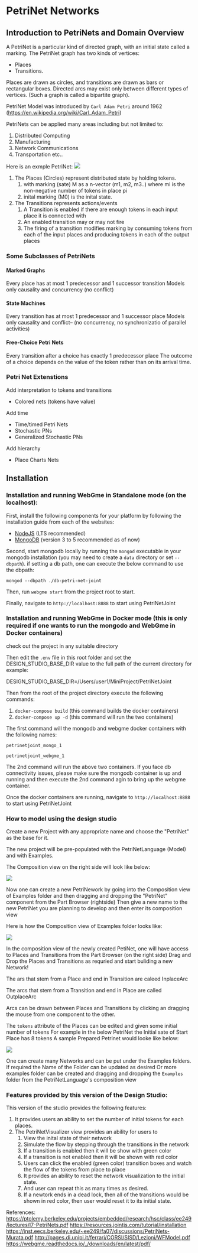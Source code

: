 # PetriNet Networks

## Introduction to PetriNets and Domain Overview
A PetriNet is a particular kind of directed graph, with an initial state called a marking. 
The PetriNet graph has two kinds of vertices:
- Places 
- Transitions.
 
Places are drawn as circles, and transitions are drawn as bars or rectangular boxes.
Directed arcs may exist only between different types of vertices. (Such a graph is called a bipartite
graph).

PetriNet Model was introduced by `Carl Adam Petri` around 1962 (https://en.wikipedia.org/wiki/Carl_Adam_Petri)

PetriNets can be applied many areas including but not limited to:
1. Distributed Computing
2. Manufacturing
3. Network Communications
4. Transportation etc..

Here is an exmple PetriNet:
![](docs/images/example-petrinet-graph.png)

 
1. The Places (Circles) represent distributed state by holding tokens.
   1. with marking (sate) M as a n-vector (m1, m2, m3..) where mi is the non-negative number of tokens in place pi
   2. inital marking (M0) is the inital state.
2. The Transitions represents actions/events 
   1. A Transition is enabled if there are enough tokens in each input place it is connected with 
   2. An enabled transition may or may not fire 
   3. The firing of a transition modifies marking by consuming tokens from each of the input places and producing tokens in each of the output places

### Some Subclasses of PetriNets
#### Marked Graphs
Every place has at most 1 predecessor and 1 successor transition
Models only causality and concurrency (no conflict)

#### State Machines
Every transition has at most 1 predecessor and 1 successor place
Models only causality and conflict– (no concurrency, no synchronizatio of parallel activities)

#### Free-Choice Petri Nets
Every transition after a choice has exactly 1 predecessor place
The outcome of a choice depends on the value of the token rather than on its arrival time.

### Petri Net Extenstions
Add interpretation to tokens and transitions
   - Colored nets (tokens have value)
   
Add time
   - Time/timed Petri Nets
   - Stochastic PNs
   - Generalized Stochastic PNs

Add hierarchy
- Place Charts Nets
   


## Installation
### Installation and running WebGme in Standalone mode (on the localhost):
First, install the following components for your platform by following the installation guide from each of the websites:
- [NodeJS](https://nodejs.org/en/) (LTS recommended)
- [MongoDB](https://www.mongodb.com/) (version 3 to 5 recommended as of now)

Second, start mongodb locally by running the `mongod` executable in your mongodb installation (you may need to create a `data` directory or set `--dbpath`).
if setting a db path, one can execute the below command to use the dbpath:

`mongod --dbpath ./db-petri-net-joint`

Then, run `webgme start` from the project root to start. 

Finally, navigate to `http://localhost:8888` to start using PetriNetJoint

### Installation and running WebGme in Docker mode (this is only required if one wants to run the mongodo and WebGme in Docker containers)
check out the project in any suitable directory

Then edit the `.env` file in this root folder and set the DESIGN_STUDIO_BASE_DIR value to the full path of the current directory
for example:

DESIGN_STUDIO_BASE_DIR=/Users/user1/MiniProject/PetriNetJoint

Then from the root of the project directory execute the following commands:
1. `docker-compose build`   (this command builds the docker containers)
2. `docker-compose up -d`   (this command will run the two containers)

The first command will the mongodb and webgme docker containers with the following names:

`petrinetjoint_mongo_1`

`petrinetjoint_webgme_1`

The 2nd command will run the above two containers.
If you face db connectivity issues, please make sure the mongodb container is up and running and then execute the 2nd command agin to bring up the webgme container.

Once the docker containers are running, navigate to `http://localhost:8888` to start using PetriNetJoint


### How to model using the design studio
Create a new Project with any appropriate name and choose the "PetriNet" as the base for it.

The new project will be pre-populated with the PetriNetLanguage (Model) and with Examples.

The Composition view on the right side will look like below:

![](docs/images/composition-view-01.png)


Now one can create a new PetriNework by going into the Composition view of Examples folder and then dragging and dropping the "PetriNet" component from the Part Browser (rightside)
Then give a new name to the new PetriNet you are planning to develop and then enter its composition view 

Here is how the Composition view of Examples folder looks like:

![](docs/images/composition-view-of-examples.png)

In the composition view of the newly created PetiNet, one will have access to Places and Transitions from the Part Browser (on the right side)
Drag and Drop the Places and Transitions as requried and start buliding a new Network!

The ars that stem from a Place and end in Transition are caleed InplaceArc

The arcs that stem from a Transition and end in Place are called OutplaceArc

Arcs can be drawn between Places and Transitions by  clicking an dragging the mouse from one component to the other.

The `tokens` attribute of the Places can be edited and given some initial number of tokens
For example in the below PetriNet the Initial sate of Start Place has 8 tokens
A sample Prepared Petrinet would looke like below:

![](docs/images/state-machine-petrinet-sample-01.png)

One can create many Networks and can be put under the Examples folders.
If required the Name of the Folder can be updated as desired
Or more examples folder can be created and dragging and dropping the `Examples` folder from the PetriNetLanguage's composition view

### Features provided by this version of the Design Studio:
This version of the studio provides the following features:
1. It provides users an ability to set the number of initial tokens for each places.
2. The PetriNetVisualizer view provides an ability for users to
   1. View the inital state of their network
   2. Simulate the flow by stepping through the transitions in the network
   3. If a transition is enabled then it will be show with green color
   4. If a transition is not enabled then it will be shown with red color
   5. Users can click the enabled (green color) transition boxes and watch the flow of the tokens from place to place
   6. It provides an ability to reset the network visualization to the initial state.
   7. And user can repeat this as many times as desired.
   8. If a newtork ends in a dead lock, then all of the transitions would be shown in red color, then user would reset it to its initial state.
    


References:
https://ptolemy.berkeley.edu/projects/embedded/research/hsc/class/ee249/lectures/l7-PetriNets.pdf
https://resources.jointjs.com/tutorial/installation
https://inst.eecs.berkeley.edu/~ee249/fa07/discussions/PetriNets-Murata.pdf
http://pages.di.unipi.it/ferrari/CORSI/SISD/Lezioni/WFModel.pdf
https://webgme.readthedocs.io/_/downloads/en/latest/pdf/

